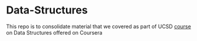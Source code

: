 # Data-Structures


This repo is to consolidate material that we covered as part of UCSD [course](https://www.coursera.org/learn/data-structures) on Data Structures offered on Coursera
